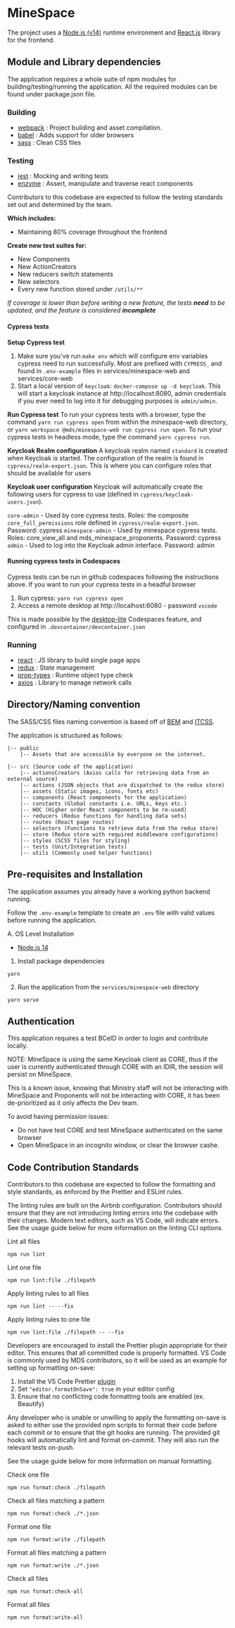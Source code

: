 # MineSpace

The project uses a [Node.js (v14)](https://nodejs.org/en/) runtime environment and [React.js](https://reactjs.org/) library for the frontend.

## Module and Library dependencies

The application requires a whole suite of npm modules for building/testing/running the application. All the required modules can be found under package.json file.

### Building

- [webpack](https://webpack.js.org/) : Project building and asset compilation.
- [babel](https://babeljs.io/) : Adds support for older browsers
- [sass](https://sass-lang.com/guide) : Clean CSS files

### Testing

- [jest](https://jestjs.io/) : Mocking and writing tests
- [enzyme](https://github.com/airbnb/enzyme) : Assert, manipulate and traverse react components

Contributors to this codebase are expected to follow the testing standards set out and determined by the team.

**Which includes:**

- Maintaining 80% coverage throughout the frontend

**Create new test suites for:**

- New Components
- New ActionCreators
- New reducers switch statements
- New selectors
- Every new function stored under `/utils/**`

_If coverage is lower than before writing a new feature, the tests **need** to be updated, and the feature is considered **incomplete**_

#### Cypress tests

**Setup Cypress test**

1. Make sure you've run `make env` which will configure env variables cypress need to run successfully. Most are prefixed with `CYPRESS_` and found in `.env-example` files in services/minespace-web and services/core-web
2. Start a local version of `keycloak`: `docker-compose up -d keycloak`. This will start a keycloak instance at http://localhost:8080, admin credentials if you ever need to log into it for debugging purposes is `admin/admin`.

**Run Cypress test**
To run your cypress tests with a browser, type the command `yarn run cypress open` from within the minespace-web directory, or `yarn workspace @mds/minespace-web run cypress run open`.
To run your cypress tests in headless mode, type the command `yarn cypress run`.

**Keycloak Realm configuration**
A keycloak realm named `standard` is created when Keycloak is started. The configuration of the realm is found in `cypress/realm-export.json`. This is where you can configure roles that should be available for users

**Keycloak user configuration**
Keycloak will automatically create the following users for cypress to use (defined in `cypress/keycloak-users.json`).

`core-admin` - Used by core cypress tests. Roles: the composite `core_full_permissions` role defined in `cypress/realm-export.json`. Password: cypress
`minespace-admin` - Used by minespace cypress tests. Roles: core_view_all and mds_minespace_proponents. Password: cypress
`admin` - Used to log into the Keycloak admin interface. Password: admin

#### Running cypress tests in Codespaces

Cypress tests can be run in github codespaces following the instructions above. If you want to run your cypress tests in a headful browser

1. Run cypress: `yarn run cypress open`
2. Access a remote desktop at http://localhost:6080 - password `vscode`

This is made possible by the [desktop-lite](https://github.com/devcontainers/features/tree/main/src/desktop-lite) Codespaces feature, and configured in `.devcontainer/devcontainer.json`

### Running

- [react](https://reactjs.org/) : JS library to build single page apps
- [redux](https://github.com/reduxjs/react-redux) : State management
- [prop-types](https://www.npmjs.com/package/prop-types) : Runtime object type check
- [axios](https://github.com/axios/axios) : Library to manage network calls

## Directory/Naming convention

The SASS/CSS files naming convention is based off of [BEM](http://getbem.com/introduction/) and [ITCSS](https://www.xfive.co/blog/itcss-scalable-maintainable-css-architecture/).

The application is structured as follows:

```
|-- public
    |-- Assets that are accessible by everyone on the internet.

|-- src (Source code of the application)
    |-- actionsCreators (Axios calls for retrieving data from an external source)
    |-- actions (JSON objects that are dispatched to the redux store)
    |-- assets (Static images, icons, fonts etc)
    |-- components (React components for the application)
    |-- constants (Global constants i.e. URLs, Keys etc.)
    |-- HOC (Higher order React components to be re-used)
    |-- reducers (Redux functions for handling data sets)
    |-- routes (React page routes)
    |-- selectors (Functions to retrieve data from the redux store)
    |-- store (Redux store with required middleware configurations)
    |-- styles (SCSS files for styling)
    |-- tests (Unit/Integration tests)
    |-- utils (Commonly used helper functions)
```

## Pre-requisites and Installation

The application assumes you already have a working python backend running.

Follow the `.env-example` template to create an `.env` file with valid values before running the application.

A. OS Level Installation

- [Node.js 14](https://nodejs.org/en/download/)

1. Install package dependencies

```
yarn
```

2. Run the application from the `services/minespace-web` directory

```
yarn serve
```

## Authentication

This application requires a test BCeID in order to login and contribute locally.

NOTE: MineSpace is using the same Keycloak client as CORE, thus if the user is currently authenticated through CORE with an IDIR, the session will persist on MineSpace.

This is a known issue, knowing that Ministry staff will not be interacting with MineSpace and Proponents will not be interacting with CORE, it has been de-prioritized as it only affects the Dev team.

To avoid having permission issues:

- Do not have test CORE and test MineSpace authenticated on the same browser
- Open MineSpace in an incognito window, or clear the browser cashe.

## Code Contribution Standards

Contributors to this codebase are expected to follow the formatting and style
standards, as enforced by the Prettier and ESLint rules.

The linting rules are built on the Airbnb configuration. Contributors should
ensure that they are not introducing linting errors into the codebase with
their changes. Modern text editors, such as VS Code, will indicate errors.
See the usage guide below for more information on the linting CLI options.

Lint all files

```
npm run lint
```

Lint one file

```
npm run lint:file ./filepath
```

Apply linting rules to all files

```
npm run lint -- --fix
```

Apply linting rules to one file

```
npm run lint:file ./filepath -- --fix
```

Developers are encouraged to install the Prettier plugin appropriate for their
editor. This ensures that all committed code is properly formatted. VS Code is
commonly used by MDS contributors, so it will be used as an example for setting
up formatting on-save:

1. Install the VS Code Prettier [plugin](https://github.com/prettier/prettier-vscode)
2. Set `"editor.formatOnSave": true` in your editor config
3. Ensure that no conflicting code formatting tools are enabled (ex. Beautify)

Any developer who is unable or unwilling to apply the formatting on-save is
asked to either use the provided npm scripts to format their code before each
commit or to ensure that the git hooks are running. The provided git hooks will
automatically lint and format on-commit. They will also run the relevant tests
on-push.

See the usage guide below for more information on manual formatting.

Check one file

```
npm run format:check ./filepath
```

Check all files matching a pattern

```
npm run format:check ./*.json
```

Format one file

```
npm run format:write ./filepath
```

Format all files matching a pattern

```
npm run format:write ./*.json
```

Check all files

```
npm run format:check-all
```

Format all files

```
npm run format:write-all
```
